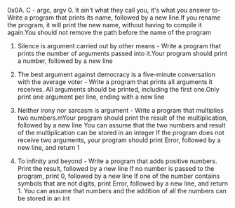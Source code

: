 0x0A. C - argc, argv
0. It ain't what they call you, it's what you answer to- Write a program that prints its name, followed by a new line.If you rename the program, it will print the new name, without having to compile it again.You should not remove the path before the name of the program

1. Silence is argument carried out by other means - Write a program that prints the number of arguments passed into it.Your program should print a number, followed by a new line

2. The best argument against democracy is a five-minute conversation with the average voter - Write a program that prints all arguments it receives. All arguments should be printed, including the first one.Only print one argument per line, ending with a new line

3. Neither irony nor sarcasm is argument - Write a program that multiplies two numbers.mYour program should print the result of the multiplication, followed by a new line
You can assume that the two numbers and result of the multiplication can be stored in an integer
If the program does not receive two arguments, your program should print Error, followed by a new line, and return 1

4. To infinity and beyond - Write a program that adds positive numbers.
Print the result, followed by a new line
If no number is passed to the program, print 0, followed by a new line
If one of the number contains symbols that are not digits, print Error, followed by a new line, and return 1. You can assume that numbers and the addition of all the numbers can be stored in an int
